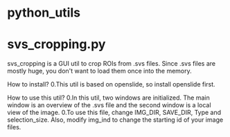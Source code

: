 # python_utils

# svs_cropping.py
svs_cropping is a GUI util to crop ROIs from .svs files. Since .svs files are mostly huge, you don't want to load them once into the memory. 

How to install?
0.This util is based on openslide, so install openslide first.

How to use this util?
0.In this util, two windows are initialized. The main window is an overview of the .svs file and the second window is a local view of the image.
0.To use this file, change IMG_DIR, SAVE_DIR, Type and selection_size. Also, modify img_ind to change the starting id of your image files. 

